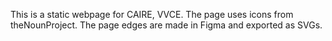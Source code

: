 This is a static webpage for CAIRE, VVCE.
The page uses icons from theNounProject.
The page edges are made in Figma and exported as SVGs.
